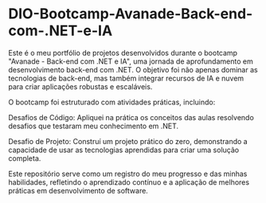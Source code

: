 # DIO-Bootcamp-Avanade-Back-end-com-.NET-e-IA

Este é o meu portfólio de projetos desenvolvidos durante o bootcamp "Avanade - Back-end com .NET e IA", uma jornada de aprofundamento em desenvolvimento back-end com .NET. O objetivo foi não apenas dominar as tecnologias de back-end, mas também integrar recursos de IA e nuvem para criar aplicações robustas e escaláveis.

O bootcamp foi estruturado com atividades práticas, incluindo:

Desafios de Código: Apliquei na prática os conceitos das aulas resolvendo desafios que testaram meu conhecimento em .NET.

Desafio de Projeto: Construí um projeto prático do zero, demonstrando a capacidade de usar as tecnologias aprendidas para criar uma solução completa.

Este repositório serve como um registro do meu progresso e das minhas habilidades, refletindo o aprendizado contínuo e a aplicação de melhores práticas em desenvolvimento de software.
